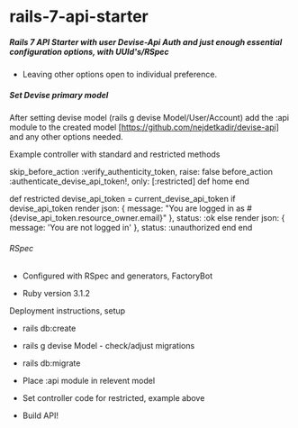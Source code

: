 # rails-7-api-starter

##### Rails 7 API Starter with user Devise-Api Auth and just enough essential configuration options, with UUId's/RSpec

- Leaving other options open to individual preference.

##### Set Devise primary model

After setting devise model (rails g devise Model/User/Account) add the :api module to the created model [https://github.com/nejdetkadir/devise-api] and any other options needed.

Example controller with standard and restricted methods

skip_before_action :verify_authenticity_token, raise: false
before_action :authenticate_devise_api_token!, only: [:restricted]
def home
end

def restricted
devise_api_token = current_devise_api_token
if devise_api_token
render json: { message: "You are logged in as #{devise_api_token.resource_owner.email}" }, status: :ok
else
render json: { message: 'You are not logged in' }, status: :unauthorized
end
end

###### RSpec

- Configured with RSpec and generators, FactoryBot

* Ruby version
  3.1.2

Deployment instructions, setup

- rails db:create
- rails g devise Model - check/adjust migrations
- rails db:migrate
- Place :api module in relevent model
- Set controller code for restricted, example above

- Build API!
